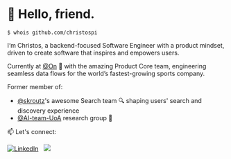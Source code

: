 # 👋 Hello, friend. </div>

```
$ whois github.com/christospi
```

I‘m Christos, a backend-focused Software Engineer with a product mindset, driven to create software that inspires and empowers users.

Currently at [@On] 🏃 with the amazing Product Core team, engineering seamless data flows for the world’s fastest-growing sports company.

Former member of:
- [@skroutz]'s awesome Search team 🔍 shaping users' search and discovery experience
- [@AI-team-UoA] research group 🤖

[@skroutz]: https://skroutz.gr
[@AI-team-UoA]: https://github.com/AI-team-UoA
[@On]: https://github.com/onrunning

📫 Let's connect:

[![LinkedIn][4_icon2]][4]
&nbsp;
[![][7_icon]][1]

</div>

<!-- Please don't remove this: Grab your social icons from https://github.com/carlsednaoui/gitsocial -->

<!-- icons without padding -->

[4_icon2]: https://img.shields.io/badge/LinkedIn-0077B5?style=for-the-badge&logo=linkedin&logoColor=white
[7_icon]: https://img.shields.io/badge/X-000000?style=for-the-badge&logo=x&logoColor=white

<!-- links to your social media accounts -->
<!-- update these accordingly -->

[1]: http://www.twitter.com/_chrispap
[4]: https://www.linkedin.com/in/christospapaloukas/

<!--
**christospi/christospi** is a ✨ _special_ ✨ repository because its `README.md` (this file) appears on your GitHub profile.

Here are some ideas to get you started:

- 🔭 I’m currently working on ...
- 🌱 I’m currently learning ...
- 👯 I’m looking to collaborate on ...
- 🤔 I’m looking for help with ...
- 💬 Ask me about ...
- 📫 How to reach me: ...
- 😄 Pronouns: ...
- ⚡ Fun fact: ...
-->
